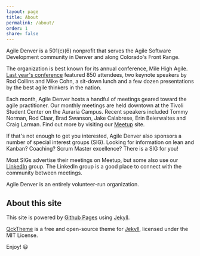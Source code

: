 ```yaml
---
layout: page
title: About
permalink: /about/
order: 1
share: false
---
```


Agile Denver is a 501(c)(6) nonprofit that serves the Agile Software Development
community in Denver and along Colorado's Front Range.

The organization is best known for its annual conference, Mile High Agile. [Last
year's conference](http://milehighagile2015.agiledenver.org) featured 850
attendees, two keynote speakers by Rod Collins and Mike Cohn, a sit-down lunch
and a few dozen presentations by the best agile thinkers in the nation.

Each month, Agile Denver hosts a handful of meetings geared toward the agile
practitioner. Our monthly meetings are held downtown at the Tivoli Student
Center on the Auraria Campus. Recent speakers included Tommy Norman, Rod Claar,
Brad Swanson, Jake Calabrese, Erin Beierwaltes and Craig Larman. Find out more
by visiting our [Meetup](http://www.meetup.com/Agile-Denver) site.

If that's not enough to get you interested, Agile Denver also sponsors a number
of special interest groups (SIG). Looking for information on lean and Kanban?
Coaching? Scrum Master excellence? There is a SIG for you!

Most SIGs advertise their meetings on Meetup, but some also use our
[LinkedIn](https://www.linkedin.com/groups/Agile-Denver-158624/about) group. The
LinkedIn group is a good place to connect with the community between meetings.

Agile Denver is an entirely volunteer-run organization.

## About this site

This site is powered by [Github Pages](https://pages.github.com/) using
[Jekyll](http://jekyllrb.com/).

[QckTheme](https://github.com/qckanemoto/jekyll-qck-theme) is a free and
open-source theme for [Jekyll](http://jekyllrb.com/), licensed under the MIT
License.

Enjoy! :smiley:

